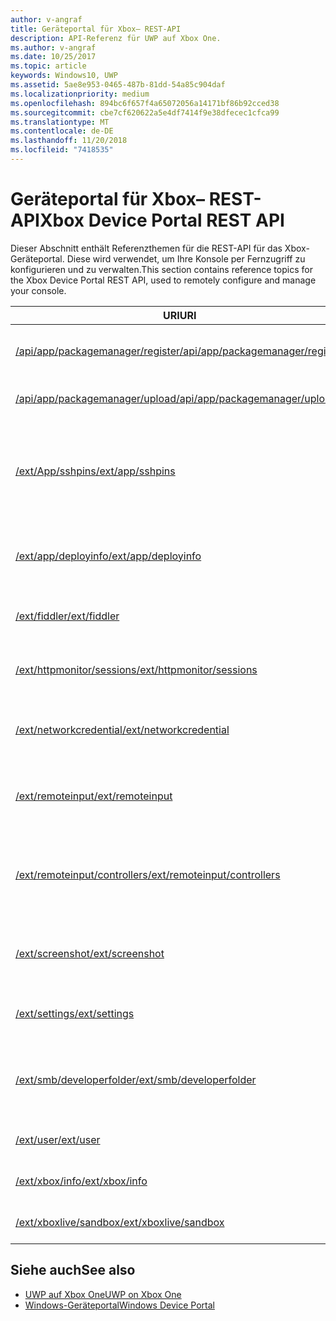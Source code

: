 ```yaml
---
author: v-angraf
title: Geräteportal für Xbox– REST-API
description: API-Referenz für UWP auf Xbox One.
ms.author: v-angraf
ms.date: 10/25/2017
ms.topic: article
keywords: Windows10, UWP
ms.assetid: 5ae8e953-0465-487b-81dd-54a85c904daf
ms.localizationpriority: medium
ms.openlocfilehash: 894bc6f657f4a65072056a14171bf86b92cced38
ms.sourcegitcommit: cbe7cf620622a5e4df7414f9e38dfecec1cfca99
ms.translationtype: MT
ms.contentlocale: de-DE
ms.lasthandoff: 11/20/2018
ms.locfileid: "7418535"
---
```

# <a name="xbox-device-portal-rest-api"></a><span data-ttu-id="de4a4-104">Geräteportal für Xbox– REST-API</span><span class="sxs-lookup"><span data-stu-id="de4a4-104">Xbox Device Portal REST API</span></span>

<span data-ttu-id="de4a4-105">Dieser Abschnitt enthält Referenzthemen für die REST-API für das Xbox-Geräteportal. Diese wird verwendet, um Ihre Konsole per Fernzugriff zu konfigurieren und zu verwalten.</span><span class="sxs-lookup"><span data-stu-id="de4a4-105">This section contains reference topics for the Xbox Device Portal REST API, used to remotely configure and manage your console.</span></span>

| <span data-ttu-id="de4a4-106">URI</span><span class="sxs-lookup"><span data-stu-id="de4a4-106">URI</span></span>        | <span data-ttu-id="de4a4-107">Beschreibung</span><span class="sxs-lookup"><span data-stu-id="de4a4-107">Description</span></span> |
|------------|-------------|
|[<span data-ttu-id="de4a4-108">/api/app/packagemanager/register</span><span class="sxs-lookup"><span data-stu-id="de4a4-108">/api/app/packagemanager/register</span></span>](wdp-loose-folder-register-api.md)| <span data-ttu-id="de4a4-109">Registriert eine App, die in einem losen Ordner enthalten ist.</span><span class="sxs-lookup"><span data-stu-id="de4a4-109">Registers an app that is contained in a loose folder.</span></span> |
|[<span data-ttu-id="de4a4-110">/api/app/packagemanager/upload</span><span class="sxs-lookup"><span data-stu-id="de4a4-110">/api/app/packagemanager/upload</span></span>](wdp-folder-upload.md)| <span data-ttu-id="de4a4-111">Lädt einen ganzen Ordner zur Konsole hoch.</span><span class="sxs-lookup"><span data-stu-id="de4a4-111">Uploads an entire folder to the console.</span></span> |
|[<span data-ttu-id="de4a4-112">/ext/App/sshpins</span><span class="sxs-lookup"><span data-stu-id="de4a4-112">/ext/app/sshpins</span></span>](uwp-sshpins-api.md)| <span data-ttu-id="de4a4-113">Löschen Sie alle vertrauenswürdigen SSH-PINs per Fernzugriff.</span><span class="sxs-lookup"><span data-stu-id="de4a4-113">Clear all trusted SSH pins remotely.</span></span> <span data-ttu-id="de4a4-114">Dies erfordert die erneute PIN-Kopplung für die UWP-Entwicklung in Visual Studio.</span><span class="sxs-lookup"><span data-stu-id="de4a4-114">Will require doing pin pairing again for Visual Studio UWP development.</span></span> |
|[<span data-ttu-id="de4a4-115">/ext/app/deployinfo</span><span class="sxs-lookup"><span data-stu-id="de4a4-115">/ext/app/deployinfo</span></span>](uwp-deployinfo-api.md)| <span data-ttu-id="de4a4-116">Fordert Bereitstellungsinformationen für ein oder mehrere installierte Pakete an.</span><span class="sxs-lookup"><span data-stu-id="de4a4-116">Requests deployment information for one or more installed packages.</span></span> |
|[<span data-ttu-id="de4a4-117">/ext/fiddler</span><span class="sxs-lookup"><span data-stu-id="de4a4-117">/ext/fiddler</span></span>](wdp-fiddler-api.md)| <span data-ttu-id="de4a4-118">Zum Aktivieren und Deaktivieren der Fiddler-Netzwerkablaufverfolgung</span><span class="sxs-lookup"><span data-stu-id="de4a4-118">Enable and disable Fiddler network tracing.</span></span> |
|[<span data-ttu-id="de4a4-119">/ext/httpmonitor/sessions</span><span class="sxs-lookup"><span data-stu-id="de4a4-119">/ext/httpmonitor/sessions</span></span>](wdp-httpMonitor-api.md)| <span data-ttu-id="de4a4-120">Abrufen des HTTP-Datenverkehrs aus der fokussierten App auf der Xbox</span><span class="sxs-lookup"><span data-stu-id="de4a4-120">Get HTTP traffic from the focused app on Xbox.</span></span> |
|[<span data-ttu-id="de4a4-121">/ext/networkcredential</span><span class="sxs-lookup"><span data-stu-id="de4a4-121">/ext/networkcredential</span></span>](uwp-networkcredentials-api.md)| <span data-ttu-id="de4a4-122">Hinzufügen, Entfernen oder Aktualisieren der Netzwerkanmeldeinformationen</span><span class="sxs-lookup"><span data-stu-id="de4a4-122">Add, remove, or update network credentials.</span></span> |
|[<span data-ttu-id="de4a4-123">/ext/remoteinput</span><span class="sxs-lookup"><span data-stu-id="de4a4-123">/ext/remoteinput</span></span>](uwp-remoteinput-api.md)| <span data-ttu-id="de4a4-124">Senden von Tastatur-, Maus- oder Controllereingaben auf einer Xbox per Fernzugriff</span><span class="sxs-lookup"><span data-stu-id="de4a4-124">Send keyboard, mouse, or controller input remotely to an Xbox.</span></span> |
|[<span data-ttu-id="de4a4-125">/ext/remoteinput/controllers</span><span class="sxs-lookup"><span data-stu-id="de4a4-125">/ext/remoteinput/controllers</span></span>](uwp-remoteinput-controllers-api.md)| <span data-ttu-id="de4a4-126">Abrufen der Anzahl der angeschlossenen physischen Controller oder Deaktivieren aller physischen Controller</span><span class="sxs-lookup"><span data-stu-id="de4a4-126">Get the number of attached physical controllers or turn off all physical controllers.</span></span> |
|[<span data-ttu-id="de4a4-127">/ext/screenshot</span><span class="sxs-lookup"><span data-stu-id="de4a4-127">/ext/screenshot</span></span>](wdp-media-capture-api.md)| <span data-ttu-id="de4a4-128">Erfasst eine PNG-Darstellung des Bildschirms, der zurzeit auf der Konsole angezeigt wird.</span><span class="sxs-lookup"><span data-stu-id="de4a4-128">Captures a PNG representation of the screen currently displayed on the console.</span></span> |
|[<span data-ttu-id="de4a4-129">/ext/settings</span><span class="sxs-lookup"><span data-stu-id="de4a4-129">/ext/settings</span></span>](wdp-xboxsettings-api.md)| <span data-ttu-id="de4a4-130">Greift auf Xbox One-Entwicklereinstellungen zu.</span><span class="sxs-lookup"><span data-stu-id="de4a4-130">Accesses Xbox One developer settings.</span></span> |
|[<span data-ttu-id="de4a4-131">/ext/smb/developerfolder</span><span class="sxs-lookup"><span data-stu-id="de4a4-131">/ext/smb/developerfolder</span></span>](wdp-smb-api.md)| <span data-ttu-id="de4a4-132">Greift über den Datei-Explorer auf Ihrem Entwicklungscomputer auf den Entwicklerordner auf Ihrer Konsole zu.</span><span class="sxs-lookup"><span data-stu-id="de4a4-132">Accesses the developer folder on your console through File Explorer on your development PC.</span></span> |
|[<span data-ttu-id="de4a4-133">/ext/user</span><span class="sxs-lookup"><span data-stu-id="de4a4-133">/ext/user</span></span>](wdp-user-management.md)| <span data-ttu-id="de4a4-134">Verwaltet Benutzer auf der Xbox One Konsole.</span><span class="sxs-lookup"><span data-stu-id="de4a4-134">Manages users on the Xbox One console.</span></span> |
|[<span data-ttu-id="de4a4-135">/ext/xbox/info</span><span class="sxs-lookup"><span data-stu-id="de4a4-135">/ext/xbox/info</span></span>](wdp-xboxinfo-api.md)| <span data-ttu-id="de4a4-136">Bietet Informationen zum Xbox One-Gerät</span><span class="sxs-lookup"><span data-stu-id="de4a4-136">Gives information about the Xbox One device.</span></span> |
|[<span data-ttu-id="de4a4-137">/ext/xboxlive/sandbox</span><span class="sxs-lookup"><span data-stu-id="de4a4-137">/ext/xboxlive/sandbox</span></span>](wdp-sandbox-api.md)| <span data-ttu-id="de4a4-138">Verwaltet Ihren Xbox Live-Sandkasten.</span><span class="sxs-lookup"><span data-stu-id="de4a4-138">Manages your Xbox Live sandbox.</span></span> |

## <a name="see-also"></a><span data-ttu-id="de4a4-139">Siehe auch</span><span class="sxs-lookup"><span data-stu-id="de4a4-139">See also</span></span>

- [<span data-ttu-id="de4a4-140">UWP auf Xbox One</span><span class="sxs-lookup"><span data-stu-id="de4a4-140">UWP on Xbox One</span></span>](index.md)
- [<span data-ttu-id="de4a4-141">Windows-Geräteportal</span><span class="sxs-lookup"><span data-stu-id="de4a4-141">Windows Device Portal</span></span>](../debug-test-perf/device-portal.md)